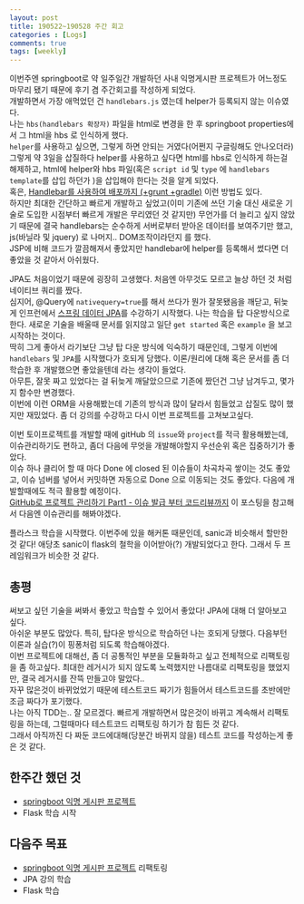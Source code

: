 ```yaml
---
layout: post
title: 190522~190528 주간 회고
categories : [Logs]
comments: true
tags: [weekly]
---
```

이번주엔 springboot로 약 일주일간 개발하던 사내 익명게시판 프로젝트가 어느정도 마무리 됐기 때문에 후기 겸 주간회고를 작성하게 되었다.  
개발하면서 가장 애먹었던 건 `handlebars.js` 였는데 helper가 등록되지 않는 이슈였다.   
나는 `hbs(handlebars 확장자)` 파일을 html로 변경을 한 후 springboot properties에서 그 html을 hbs 로 인식하게 했다.  
`helper`를 사용하고 싶으면, 그렇게 하면 안되는 거였다(어쩐지 구글링해도 안나오더라)  
그렇게 약 3일을 삽질하다 helper를 사용하고 싶다면 html를 hbs로 인식하게 하는걸 해제하고, html에 helper와 hbs 파일(혹은 `script id` 및 `type` 에 `handlebars template`를 삽입 하던가 )을 
삽입해야 한다는 것을 알게 되었다.  
혹은, [Handlebar를 사용하여 배포까지 (+grunt +gradle)](https://jojoldu.tistory.com/23) 이런 방법도 있다.  
하지만 최대한 간단하고 빠르게 개발하고 싶었고(이미 기존에 쓰던 기술 대신 새로운 기술로 도입한 시점부터 빠르게 개발은 무리였던 것 같지만) 무언가를 더 늘리고 싶지 않았기 때문에
결국 handlebars는 순수하게 서버로부터 받아온 데이터를 보여주기만 했고, js(바닐라 및 jquery) 로 나머지.. DOM조작이라던지 를 했다.  
JSP에 비해 코드가 깔끔해져서 좋았지만 handlebar에 helper를 등록해서 썼다면 더 좋았을 것 같아서 아쉬웠다. 
 
JPA도 처음이었기 때문에 굉장히 고생했다. 처음엔 아무것도 모르고 늘상 하던 것 처럼 네이티브 쿼리를 짰다.     
심지어, @Query에 `nativequery=true`를 해서 쓰다가 뭔가 잘못됐음을 깨닫고, 뒤늦게 인프런에서 [스프링 데이터 JPA](https://www.inflearn.com/course/%EC%8A%A4%ED%94%84%EB%A7%81-%EB%8D%B0%EC%9D%B4%ED%84%B0-jpa#)를 수강하기 시작했다. 
나는 학습을 탑 다운방식으로 한다. 새로운 기술을 배울때 문서를 읽지않고 일단 `get started` 혹은 `example` 을 보고 시작하는 것이다.     
딱히 그게 좋아서 라기보단 그냥 탑 다운 방식에 익숙하기 때문인데, 그렇게 이번에 `handlebars` 및 `JPA`를 시작했다가 호되게 당했다. 이론/원리에 대해 혹은 문서를 좀 더 학습한 후 개발했으면 좋았을텐데 라는 생각이 들었다.   
아무튼, 잘못 짜고 있었다는 걸 뒤늦게 깨달았으므로 기존에 짰던건 그냥 남겨두고, 몇가지 함수만 변경했다.   
이번에 이런 ORM을 사용해봤는데 기존의 방식과 많이 달라서 힘들었고 삽질도 많이 했지만 재밌었다. 좀 더 강의를 수강하고 다시 이번 프로젝트를 고쳐보고싶다. 

이번 토이프로젝트를 개발할 때에 gitHub 의 `issue`와 `project`를 적극 활용해봤는데, 이슈관리하기도 편하고, 좀더 다음에 무엇을 개발해야할지 우선순위 혹은 집중하기가 좋았다.  
이슈 하나 클리어 할 때 마다 Done 에 closed 된 이슈들이 차곡차곡 쌓이는 것도 좋았고, 이슈 넘버를 넣어서 커밋하면 자동으로 Done 으로 이동되는 것도 좋았다.
다음에 개발할때에도 적극 활용할 예정이다.  
[GitHub로 프로젝트 관리하기 Part1 - 이슈 발급 부터 코드리뷰까지](https://www.popit.kr/github%EB%A1%9C-%ED%94%84%EB%A1%9C%EC%A0%9D%ED%8A%B8-%EA%B4%80%EB%A6%AC%ED%95%98%EA%B8%B0-part1-%EC%9D%B4%EC%8A%88-%EB%B0%9C%EA%B8%89-%EB%B6%80%ED%84%B0-%EC%BD%94%EB%93%9C%EB%A6%AC%EB%B7%B0%EA%B9%8C/)
이 포스팅을 참고해서 다음엔 이슈관리를 해봐야겠다.

플라스크 학습을 시작했다. 이번주에 있을 해커톤 때문인데, sanic과 비슷해서 할만한 것 같다! 애당초 sanic이 flask의 철학을 이어받아(?) 개발되었다고 한다.
그래서 두 프레임워크가 비슷한 것 같다.


## 총평
써보고 싶던 기술을 써봐서 좋았고 학습할 수 있어서 좋았다! JPA에 대해 더 알아보고 싶다.  
아쉬운 부분도 많았다. 특히, 탑다운 방식으로 학습하던 나는 호되게 당했다. 다음부턴 이론과 실습(?)이 핑퐁처럼 되도록 학습해야겠다.     
이번 프로젝트에 대해선, 좀 더 공통적인 부분을 모듈화하고 싶고 전체적으로 리팩토링을 좀 하고싶다. 최대한 레거시가 되지 않도록 노력했지만 나름대로 리팩토링을 했었지만, 결국 레거시를 잔뜩 만들고야 말았다..  
자꾸 많은것이 바뀌었었기 때문에 테스트코드 짜기가 힘들어서 테스트코드를 초반에만 조금 짜다가 포기했다.   
나는 아직 TDD는.. 잘 모르겠다. 빠르게 개발하면서 많은것이 바뀌고 계속해서 리팩토링을 하는데, 그럴때마다 테스트코드 리팩토링 하기가 참 힘든 것 같다.  
그래서 아직까진 다 짜둔 코드에대해(당분간 바뀌지 않을) 테스트 코드를 작성하는게 좋은 것 같다.  

## 한주간 했던 것
* [springboot 익명 게시판 프로젝트](https://github.com/sehajyang/simple-anonymous-board)
* Flask 학습 시작

## 다음주 목표
* [springboot 익명 게시판 프로젝트](https://github.com/sehajyang/simple-anonymous-board) 리팩토링
* JPA 강의 학습
* Flask 학습
